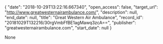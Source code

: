 {
  "date": "2018-10-29T13:22:16.667340", 
  "open_access": false, 
  "target_url": "http://www.greatwesternairambulance.com/", 
  "description": null, 
  "end_date": null, 
  "title": "Great Western Air Ambulance", 
  "record_id": "20181029T132216/30rgVmbFfBE1agMawq3zcA==", 
  "publisher": "greatwesternairambulance.com", 
  "start_date": null
}

None